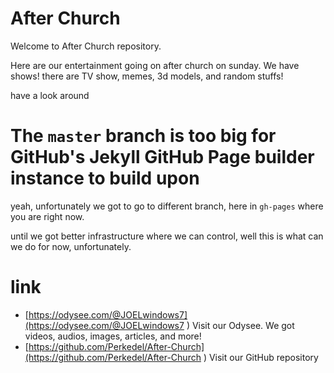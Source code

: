# After Church
Welcome to After Church repository.

Here are our entertainment going on after church on sunday. We have shows! there are TV show, memes, 3d models, and random stuffs!

have a look around

# The `master` branch is too big for GitHub's Jekyll GitHub Page builder instance to build upon
yeah, unfortunately we got to go to different branch, here in `gh-pages` where you are right now.

until we got better infrastructure where we can control, well this is what can we do for now, unfortunately.

# link
- [https://odysee.com/@JOELwindows7](https://odysee.com/@JOELwindows7 ) Visit our Odysee. We got videos, audios, images, articles, and more!
- [https://github.com/Perkedel/After-Church](https://github.com/Perkedel/After-Church ) Visit our GitHub repository
